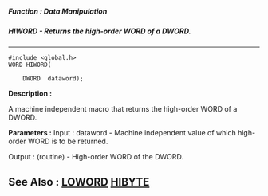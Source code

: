 ##### Function : Data Manipulation
##### HIWORD - Returns the high-order WORD of a DWORD.
---
```
#include <global.h>
WORD HIWORD(

	DWORD  dataword);
```
**Description :**

A machine independent macro that returns the high-order WORD of a DWORD.

**Parameters :**
Input :
dataword  -  Machine independent value of which high-order WORD is to be returned.

Output :
(routine)  -  High-order WORD of the DWORD.



**See Also :**
[LOWORD](/reference/Func/LOWORD)
[HIBYTE](/reference/Func/HIBYTE)
---
